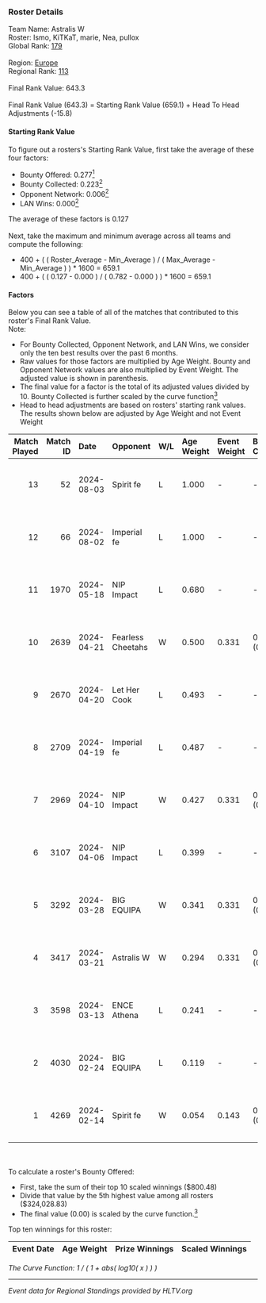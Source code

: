 ### Roster Details<br />
Team Name: Astralis W<br />
Roster: Ismo, KiTKaT, marie, Nea, pullox<br />
Global Rank: [179](../standings_global.md)<br />
<br />
Region: [Europe]( ../standings_europe.md)<br />
Regional Rank: [113]( ../standings_europe.md)<br />
<br />
Final Rank Value:  643.3<br />
<br />
Final Rank Value (643.3) = Starting Rank Value (659.1) + Head To Head Adjustments (-15.8)<br />

#### Starting Rank Value<br />
To figure out a rosters's Starting Rank Value, first take the average of these four factors:<br />
- Bounty Offered: 0.277[<sup>1</sup>](#table2)
- Bounty Collected: 0.223[<sup>2</sup>](#table1)
- Opponent Network: 0.006[<sup>2</sup>](#table1)
- LAN Wins: 0.000[<sup>2</sup>](#table1)

The average of these factors is 0.127<br />
<br />
Next, take the maximum and minimum average across all teams and compute the following:<br />
- 400 + ( ( Roster_Average - Min_Average ) / ( Max_Average - Min_Average ) ) * 1600 = 659.1
- 400 + ( ( 0.127 - 0.000 ) / ( 0.782 - 0.000 ) ) * 1600 = 659.1


#### Factors<br />
Below you can see a table of all of the matches that contributed to this roster's Final Rank Value.<br />
Note:<br />

- For Bounty Collected, Opponent Network, and LAN Wins, we consider only the ten best results over the past 6 months.
- Raw values for those factors are multiplied by Age Weight. Bounty and Opponent Network values are also multiplied by Event Weight. The adjusted value is shown in parenthesis.
- The final value for a factor is the total of its adjusted values divided by 10. Bounty Collected is further scaled by the curve function[<sup>3</sup>](#curveFunction)
- Head to head adjustments are based on rosters' starting rank values. The results shown below are adjusted by Age Weight and not Event Weight
<span id="table1"></span><br />


| Match Played | Match ID | Date       | Opponent          | W/L | Age Weight | Event Weight | Bounty Collected | Opponent Network | LAN Wins  | H2H Adj. | Roster                           |
| -: | -: | :- | :- | :- | :- | :- | :- | :- | :- | -: | :- |
|           13 |       52 | 2024-08-03 | Spirit fe         | L   | 1.000      | -            | -                | -                | -         |   -16.67 | Ismo, KiTKaT, marie, Nea, pullox |
|           12 |       66 | 2024-08-02 | Imperial fe       | L   | 1.000      | -            | -                | -                | -         |    -3.04 | Ismo, KiTKaT, marie, Nea, pullox |
|           11 |     1970 | 2024-05-18 | NIP Impact        | L   | 0.680      | -            | -                | -                | -         |    -8.93 | Ann4, D7, KiTKaT, Nea, pullox    |
|           10 |     2639 | 2024-04-21 | Fearless Cheetahs | W   | 0.500      | 0.331        | 0.003 (0.000)    | 0.065 (0.011)    | 0 (0.000) |     8.63 | Ann4, D7, KiTKaT, Nea, pullox    |
|            9 |     2670 | 2024-04-20 | Let Her Cook      | L   | 0.493      | -            | -                | -                | -         |    -3.25 | Ann4, D7, KiTKaT, Nea, pullox    |
|            8 |     2709 | 2024-04-19 | Imperial fe       | L   | 0.487      | -            | -                | -                | -         |    -1.72 | Ann4, D7, KiTKaT, Nea, pullox    |
|            7 |     2969 | 2024-04-10 | NIP Impact        | W   | 0.427      | 0.331        | 0.005 (0.001)    | 0.228 (0.032)    | 0 (0.000) |     7.94 | Ann4, D7, KiTKaT, Nea, pullox    |
|            6 |     3107 | 2024-04-06 | NIP Impact        | L   | 0.399      | -            | -                | -                | -         |    -5.45 | Ann4, D7, KiTKaT, Nea, pullox    |
|            5 |     3292 | 2024-03-28 | BIG EQUIPA        | W   | 0.341      | 0.331        | 0.017 (0.002)    | 0.151 (0.017)    | 0 (0.000) |     6.98 | Ann4, D7, KiTKaT, Nea, pullox    |
|            4 |     3417 | 2024-03-21 | Astralis W        | W   | 0.294      | 0.331        | 0.001 (0.000)    | 0.021 (0.002)    | 0 (0.000) |     4.16 | Ann4, D7, KiTKaT, Nea, pullox    |
|            3 |     3598 | 2024-03-13 | ENCE Athena       | L   | 0.241      | -            | -                | -                | -         |    -3.98 | Ann4, D7, KiTKaT, Nea, pullox    |
|            2 |     4030 | 2024-02-24 | BIG EQUIPA        | L   | 0.119      | -            | -                | -                | -         |    -1.33 | Ann4, D7, KiTKaT, Nea, pullox    |
|            1 |     4269 | 2024-02-14 | Spirit fe         | W   | 0.054      | 0.143        | 0.005 (0.000)    | 0.141 (0.001)    | 0 (0.000) |     0.87 | Ann4, D7, KiTKaT, Nea, pullox    |

<br />
<span id="table2"></span><br />
To calculate a roster's Bounty Offered:<br />

- First, take the sum of their top 10 scaled winnings ($800.48)
- Divide that value by the 5th highest value among all rosters ($324,028.83)
- The final value (0.00) is scaled by the curve function.[<sup>3</sup>](#curveFunction)

Top ten winnings for this roster:<br />

| Event Date | Age Weight | Prize Winnings | Scaled Winnings |
| :- | -: | :- | :- |


<span id="curveFunction"></span>_The Curve Function: 1 / ( 1 + abs( log10( x ) ) )_<br />

---
_Event data for Regional Standings provided by HLTV.org_<br />
